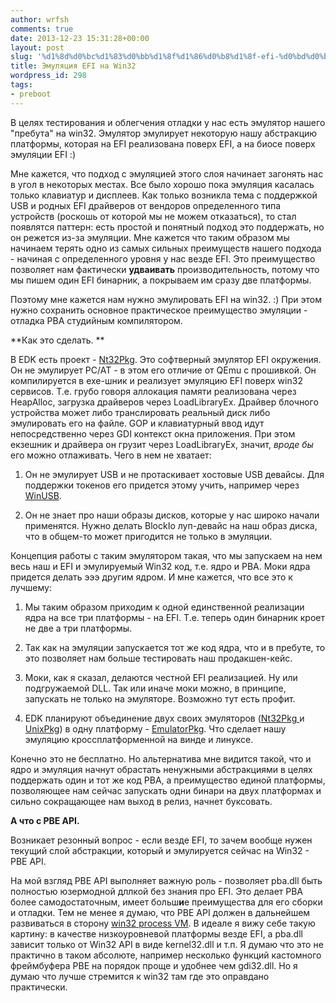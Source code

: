 ```yaml
---
author: wrfsh
comments: true
date: 2013-12-23 15:31:28+00:00
layout: post
slug: '%d1%8d%d0%bc%d1%83%d0%bb%d1%8f%d1%86%d0%b8%d1%8f-efi-%d0%bd%d0%b0-win32'
title: Эмуляция EFI на Win32
wordpress_id: 298
tags:
- preboot
---
```


В целях тестирования и облегчения отладки у нас есть эмулятор нашего "пребута" на win32. Эмулятор эмулирует некоторую нашу абстракцию платформы, которая на EFI реализована поверх EFI, а на биосе поверх эмуляции EFI :)

Мне кажется, что подход с эмуляцией этого слоя начинает загонять нас в угол в некоторых местах. Все было хорошо пока эмуляция касалась только клавиатур и дисплеев. Как только возникла тема с поддержкой USB и родных EFI драйверов от вендоров определенного типа устройств (роскошь от которой мы не можем отказаться), то стал появлятся паттерн: есть простой и понятный подход это поддержать, но он режется из-за эмуляции. Мне кажется что таким образом мы начинаем терять одно из самых сильных преимуществ нашего подхода - начиная с определенного уровня у нас везде EFI. Это преимущество позволяет нам фактически **удваивать** производительность, потому что мы пишем один EFI бинарник, а покрываем им сразу две платформы.

Поэтому мне кажется нам нужно эмулировать EFI на win32. :) При этом нужно сохранить основное практическое преимущество эмуляции - отладка PBA студийным компилятором.

**Как это сделать. **

В EDK есть проект - [Nt32Pkg](http://sourceforge.net/p/edk2/code/HEAD/tree/trunk/edk2/Nt32Pkg/). Это софтверный эмулятор EFI окружения. Он не эмулирует PC/AT - в этом его отличие от QEmu с прошивкой. Он компилируется в exe-шник и реализует эмуляцию EFI поверх win32 сервисов. Т.е. грубо говоря аллокация памяти реализована через HeapAlloc, загрузка драйверов через LoadLibraryEx. Драйвер блочного устройства может либо транслировать реальный диск либо эмулировать его на файле. GOP и клавиатурный ввод идут непосредственно через GDI контекст окна приложения. При этом екзешник и драйвера он грузит через LoadLibraryEx, значит, _вроде бы_ его можно отлаживать. Чего в нем не хватает:



	
  1. Он не эмулирует USB и не протаскивает хостовые USB девайсы. Для поддержки токенов его придется этому учить, например через [WinUSB](http://en.wikipedia.org/wiki/WinUSB).

	
  2. Он не знает про наши образы дисков, которые у нас широко начали применятся. Нужно делать BlockIo луп-девайс на наш образ диска, что в общем-то может пригодится не только в эмуляции.


Концепция работы с таким эмулятором такая, что мы запускаем на нем весь наш и EFI и эмулируемый Win32 код, т.е. ядро и PBA. Моки ядра придется делать эээ другим ядром. И мне кажется, что все это к лучшему:



	
  1. Мы таким образом приходим к одной единственной реализации ядра на все три платформы - на EFI. Т.е. теперь один бинарник кроет не две а три платформы.

	
  2. Так как на эмуляции запускается тот же код ядра, что и в пребуте, то это позволяет нам больше тестировать наш продакшен-кейс.

	
  3. Моки, как я сказал, делаются честной EFI реализацией. Ну или подгружаемой DLL. Так или иначе моки можно, в принципе, запускать не только на эмуляторе. Возможно тут есть профит.

	
  4. EDK планируют объединение двух своих эмуляторов ([Nt32Pkg ](http://sourceforge.net/p/edk2/code/HEAD/tree/trunk/edk2/Nt32Pkg/)и [UnixPkg](http://sourceforge.net/p/edk2/code/HEAD/tree/trunk/edk2/UnixPkg/)) в одну платформу - [EmulatorPkg](http://sourceforge.net/p/edk2/code/HEAD/tree/trunk/edk2/EmulatorPkg/). Что сделает нашу эмуляцию кроссплатформенной на винде и линуксе.


Конечно это не бесплатно. Но альтернатива мне видится такой, что и ядро и эмуляция начнут обрастать ненужными абстракциями в целях поддержать один и тот же код PBA, а преимущество единой платформы, позволяющее нам сейчас запускать одни бинари на двух платформах и сильно сокращающее нам выход в релиз, начнет буксовать.

**А что с PBE API.**

Возникает резонный вопрос - если везде EFI, то зачем вообще нужен текущий слой абстракции, который и эмулируется сейчас на Win32 - PBE API.

На мой взгляд PBE API выполняет важную роль - позволяет pba.dll быть полностью юзермодной дллкой без знания про EFI. Это делает PBA более самодостаточным, имеет больш**и**е преимущества для его сборки и отладки. Тем не менее я думаю, что PBE API должен в дальнейшем развиваться в сторону [win32 process VM](http://wrfsh.wordpress.com/2013/12/07/preboot-win32-process-vm/). В идеале я вижу себе такую картину: в качестве низкоуровневой платформы везде EFI, а pba.dll зависит только от Win32 API в виде kernel32.dll и т.п. Я думаю что это не практично в таком абсолюте, например несколько функций кастомного фреймбуфера PBE на порядок проще и удобнее чем gdi32.dll. Но я думаю что лучше стремится к win32 там где это оправдано практически.
